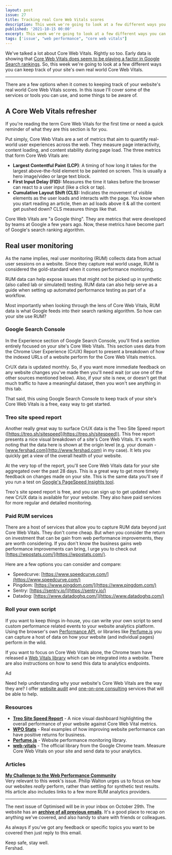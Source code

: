 ```yaml
---
layout: post
issue: 27
title: Tracking real Core Web Vitals scores
description: This week we're going to look at a few different ways you can keep track of your site's own real world Core Web Vitals.
published: '2021-10-15 00:00'
excerpt: This week we're going to look at a few different ways you can keep track of your site's own real world Core Web Vitals.
tags: ['issue', "web performance", "core web vitals"]
---
```

<!-- # Tracking real Core Web Vitals scores -->

We've talked a lot about Core Web Vitals. Rightly so too. Early data is showing that [Core Web Vitals does seem to be playing a factor in Google Search rankings](https://www.sistrix.com/blog/core-web-vitals-is-a-measurable-ranking-factor/). So, this week we're going to look at a few different ways you can keep track of your site's own real world Core Web Vitals.

***

There are a few options when it comes to keeping track of your website's real world Core Web Vitals scores. In this issue I'll cover some of the services or tools you can use, and some things to be aware of.

## A Core Web Vitals refresher

If you're reading the term Core Web Vitals for the first time or need a quick reminder of what they are this section is for you. 

Put simply, Core Web Vitals are a set of metrics that aim to quantify real-world user experiences across the web. They measure page interactivity, content loading, and content stability during page load. The three metrics that form Core Web Vitals are:

- **Largest Contentful Paint (LCP)**: A timing of how long it takes for the largest above-the-fold element to be painted on screen. This is usually a hero image/video or large text block.
- **First Input Delay (FID):** Measures the time it takes before the browser can react to a user input (like a click or tap).
- **Cumulative Layout Shift (CLS):** Indicates the movement of visible elements as the user loads and interacts with the page. You know when you start reading an article, then an ad loads above it & all the content get pushed down? CLS measures things like that.

Core Web Vitals are "a Google thing". They are metrics that were developed by teams at Google a few years ago. Now, these metrics have become part of Google's search ranking algorithm.

## Real user monitoring

As the name implies, real user monitoring (RUM) collects data from actual user sessions on a website. Since they capture real world usage, RUM is considered the gold-standard when it comes performance monitoring. 

RUM data can help expose issues that might not be picked up in synthetic (also called lab or simulated) testing. RUM data can also help serve as a guide when setting up automated performance testing as part of a workflow.

Most importantly when looking through the lens of Core Web Vitals, RUM data is what Google feeds into their search ranking algorithm. So how can your site use RUM?

### Google Search Console

In the Experience section of Google Search Console, you'll find a section entirely focused on your site's Core Web Vitals. This section uses data from the Chrome User Experience (CrUX) Report to present a breakdown of how the indexed URLs of a website perform for the Core Web Vitals metrics.

CrUX data is updated monthly. So, if you want more immediate feedback on any website changes you've made then you'll need wait (or use one of the other sources mentioned below). Also, if your site is new, or doesn't get that much traffic to have a meaningful dataset, then you won't see anything in this tab.

That said, this using Google Search Console to keep track of your site's Core Web Vitals is a free, easy way to get started.

### Treo site speed report

Another really great way to surface CrUX data is the Treo Site Speed report ([https://treo.sh/sitespeed](https://treo.sh/sitespeed)). This free report presents a nice visual breakdown of a site's Core Web Vitals. It's worth noting that the data here is shown at the origin level (e.g. your domain - [www.fershad.com](http://www.fershad.com) in my case). It lets you quickly get a view of the overall health of your website.

At the very top of the report, you'll see Core Web Vitals data for your site aggregated over the past 28 days. This is a great way to get more timely feedback on changes made on your site. This is the same data you'll see if you run a test on [Google's PageSpeed Insights tool](https://developers.google.com/speed/pagespeed/insights/).

Treo's site speed report is free, and you can sign up to get updated when new CrUX data is available for your website. They also have paid services for more regular and detailed monitoring.

### Paid RUM services

There are a host of services that allow you to capture RUM data beyond just Core Web Vitals. They don't come cheap. But when you consider the return on investment that can be gain from web performance improvements, they are worth considering. If you don't know the business gains web performance improvements can bring, I urge you to check out [https://wpostats.com/](https://wpostats.com/).

Here are a few options you can consider and compare:

- Speedcurve: [https://www.speedcurve.com/](https://www.speedcurve.com/)
- Pingdom: [https://www.pingdom.com/](https://www.pingdom.com/)
- Sentry: [https://sentry.io/](https://sentry.io/)
- Datadog: [https://www.datadoghq.com/](https://www.datadoghq.com/)

### Roll your own script

If you want to keep things in-house, you can write your own script to send custom performance related events to your website analytics platform. Using the browser's own [Performance API](https://developer.mozilla.org/en-US/docs/Web/API/Performance), or libraries like [Perfume.js](https://zizzamia.github.io/perfume/) you can capture a host of data on how your website (and individual pages) perform in the wild.

If you want to focus on Core Web Vitals alone, the Chrome team have released a [Web Vitals library](https://github.com/GoogleChrome/web-vitals) which can be integrated into a website. There are also instructions on how to send this data to analytics endpoints.

<div class="callout">
<p class="h3 title">Ad</p>
<p>Need help understanding why your website's Core Web Vitals are the way they are? I offer <a href="https://fershad.com/services/audits#vitals">website audit</a> and <a href="https://fershad.com/services/#call">one-on-one consulting</a> services that will be able to help.</p>
</div> 

### Resources

- **[Treo Site Speed Report](https://treo.sh/sitespeed)** - A nice visual dashboard highlighting the overall performance of your website against Core Web Vital metrics.
- **[WPO Stats](https://wpostats.com/)** - Real examples of how improving website performance can have positive returns for business.
- **[Perfume.js](https://zizzamia.github.io/perfume/)** - Website performance monitoring library.
- **[web-vitals](https://github.com/GoogleChrome/web-vitals)** - The official library from the Google Chrome team. Measure Core Web Vitals on your site and send data to your analytics.

### Articles

**[My Challenge to the Web Performance Community](https://philipwalton.com/articles/my-challenge-to-the-web-performance-community/?utm_source=pocket_mylist)**  
Very relevant to this week's issue. Philip Walton urges us to focus on how our websites *really* perform, rather than settling for synthetic test results. His article also includes links to a few more RUM analytics providers.

***

The next issue of Optimised will be in your inbox on October 29th. The website has an **[archive of all previous emails](https://optimised.email/)**. It's a good place to recap on anything we've covered, and also handy to share with friends or colleagues.

As always if you've got any feedback or specific topics you want to be covered then just reply to this email.

Keep safe, stay well.  
Fershad.